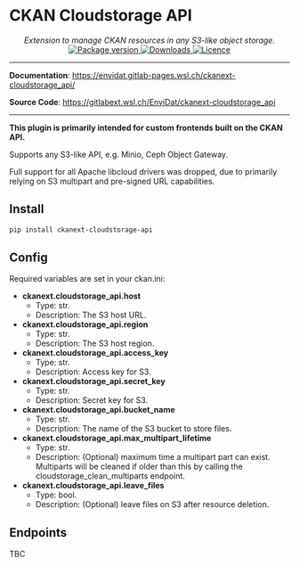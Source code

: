 # CKAN Cloudstorage API

<div align="center">
  <em>Extension to manage CKAN resources in any S3-like object storage.</em>
</div>
<div align="center">
  <a href="https://pypi.org/project/ckanext-cloudstorage_api" target="_blank">
      <img src="https://img.shields.io/pypi/v/ckanext-cloudstorage_api?color=%2334D058&label=pypi%20package" alt="Package version">
  </a>
  <a href="https://pypistats.org/packages/ckanext-cloudstorage_api" target="_blank">
      <img src="https://img.shields.io/pypi/dm/ckanext-cloudstorage_api.svg" alt="Downloads">
  </a>
  <a href="https://gitlabext.wsl.ch/EnviDat/ckanext-cloudstorage_api/-/raw/main/LICENSE" target="_blank">
      <img src="https://img.shields.io/github/license/EnviDat/ckanext-cloudstorage_api.svg" alt="Licence">
  </a>
</div>

---

**Documentation**: <a href="https://envidat.gitlab-pages.wsl.ch/ckanext-cloudstorage_api/" target="_blank">https://envidat.gitlab-pages.wsl.ch/ckanext-cloudstorage_api/</a>

**Source Code**: <a href="https://gitlabext.wsl.ch/EnviDat/ckanext-cloudstorage_api" target="_blank">https://gitlabext.wsl.ch/EnviDat/ckanext-cloudstorage_api</a>

---

**This plugin is primarily intended for custom frontends built on the CKAN API.**

Supports any S3-like API, e.g. Minio, Ceph Object Gateway.

Full support for all Apache libcloud drivers was dropped, due to primarily relying on S3 multipart and pre-signed URL capabilities.

## Install

```bash
pip install ckanext-cloudstorage-api
```

## Config

Required variables are set in your ckan.ini:

- **ckanext.cloudstorage_api.host**
  - Type: str.
  - Description: The S3 host URL.
- **ckanext.cloudstorage_api.region**
  - Type: str.
  - Description: The S3 host region.
- **ckanext.cloudstorage_api.access_key**
  - Type: str.
  - Description: Access key for S3.
- **ckanext.cloudstorage_api.secret_key**
  - Type: str.
  - Description: Secret key for S3.
- **ckanext.cloudstorage_api.bucket_name**
  - Type: str.
  - Description: The name of the S3 bucket to store files.
- **ckanext.cloudstorage_api.max_multipart_lifetime**
  - Type: str.
  - Description: (Optional) maximum time a multipart part can exist.
    Multiparts will be cleaned if older than this by
    calling the cloudstorage_clean_multiparts endpoint.
- **ckanext.cloudstorage_api.leave_files**
  - Type: bool.
  - Description: (Optional) leave files on S3 after resource deletion.

## Endpoints

TBC
